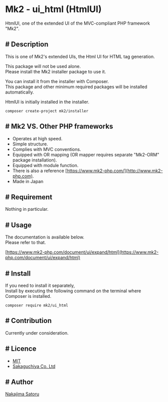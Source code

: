 Mk2 - ui_html (HtmlUI)
====

HtmlUI, one of the extended UI of the MVC-compliant PHP framework "Mk2".

## # Description

This is one of Mk2's extended UIs, the Html UI for HTML tag generation.

This package will not be used alone.  
Please install the Mk2 installer package to use it.

You can install it from the installer with Composer.  
This package and other minimum required packages will be installed automatically.

HtmlUI is initially installed in the installer.

```
composer create-project mk2/installer
```

## # Mk2 VS. Other PHP frameworks

-  Operates at high speed.
-  Simple structure.
-  Complies with MVC conventions.
-  Equipped with OR mapping (OR mapper requires separate "Mk2-ORM" package installation).
-  Equipped with module function.
-  There is also a reference [https://www.mk2-php.com/](http://www.mk2-php.com).
-  Made in Japan

## # Requirement

Nothing in particular.

## # Usage

The documentation is available below.  
Please refer to that.

[https://www.mk2-php.com/document/ui/expand/html](https://www.mk2-php.com/document/ui/expand/html)

## # Install

If you need to install it separately,  
Install by executing the following command on the terminal where Composer is installed.

```
composer require mk2/ui_html
```

## # Contribution

Currently under consideration.

## # Licence

- [MIT](https://github.com/tcnksm/tool/blob/master/LICENCE)
- [Sakaguchiya Co. Ltd](https://www.teastalk.jp/)

## # Author

[Nakajima Satoru](https://github.com/mk2-php)
